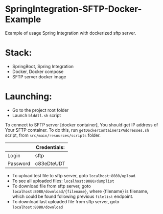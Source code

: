 # SpringIntegration-SFTP-Docker-Example
Example of usage Spring Integration with dockerized sftp server.

# Stack:

- SpringBoot, Spring Integration
- Docker, Docker compose
- SFTP server docker image

# Launching:

- Go to the project root folder
- Launch ```bldAll.sh``` script

To connect to SFTP server [docker container], You should get IP address of Your SFTP container.
To do this, run ```getDockerContainerIPAddresses.sh``` script, from ```src/main/resources/scripts``` 
folder.


|           |Credentials:| 
|-----------|------------|
| Login     |    sftp    |
| Password  | c83eDteUDT |


- To upload test file to sftp server, goto ```localhost:8080/upload```.
- To see all uploaded files: ```localhost:8080/dumplist```
- To download file from sftp server, goto ```localhost:8080/download/{filename}```, where {filename} is filename,
  which could be found following previous ```filelist```  endpoint.
- To download last uploaded file from sftp server, goto ```localhost:8080/download```